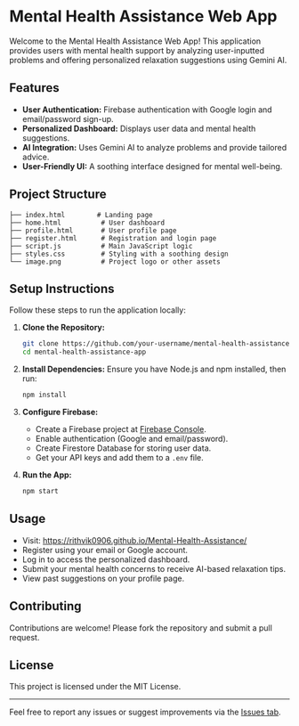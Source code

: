 # Mental Health Assistance Web App

Welcome to the Mental Health Assistance Web App! This application provides users with mental health support by analyzing user-inputted problems and offering personalized relaxation suggestions using Gemini AI.

## Features
- **User Authentication:** Firebase authentication with Google login and email/password sign-up.
- **Personalized Dashboard:** Displays user data and mental health suggestions.
- **AI Integration:** Uses Gemini AI to analyze problems and provide tailored advice.
- **User-Friendly UI:** A soothing interface designed for mental well-being.

## Project Structure
```
├── index.html        # Landing page
├── home.html          # User dashboard
├── profile.html       # User profile page
├── register.html      # Registration and login page
├── script.js          # Main JavaScript logic
├── styles.css         # Styling with a soothing design
└── image.png          # Project logo or other assets
```

## Setup Instructions
Follow these steps to run the application locally:

1. **Clone the Repository:**
    ```bash
    git clone https://github.com/your-username/mental-health-assistance-app.git
    cd mental-health-assistance-app
    ```

2. **Install Dependencies:**
    Ensure you have Node.js and npm installed, then run:
    ```bash
    npm install
    ```

3. **Configure Firebase:**
    - Create a Firebase project at [Firebase Console](https://console.firebase.google.com/).
    - Enable authentication (Google and email/password).
    - Create Firestore Database for storing user data.
    - Get your API keys and add them to a `.env` file.

4. **Run the App:**
    ```bash
    npm start
    ```

## Usage 
- Visit: https://rithvik0906.github.io/Mental-Health-Assistance/
- Register using your email or Google account.
- Log in to access the personalized dashboard.
- Submit your mental health concerns to receive AI-based relaxation tips.
- View past suggestions on your profile page.

## Contributing
Contributions are welcome! Please fork the repository and submit a pull request.

## License
This project is licensed under the MIT License.

---
Feel free to report any issues or suggest improvements via the [Issues tab](https://github.com/your-username/mental-health-assistance-app/issues).
